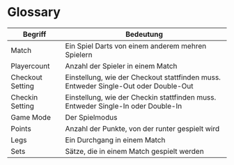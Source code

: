 # Glossary

| Begriff    | Bedeutung |
| -------- | ------- |
| Match  |  Ein Spiel Darts von einem anderem mehren Spielern |
| Playercount | Anzahl der Spieler in einem Match
| Checkout Setting | Einstellung, wie der Checkout stattfinden muss. Entweder Single-Out oder Double-Out 
| Checkin Setting | Einstellung, wie der Checkin stattfinden muss. Entweder Single-In oder Double-In
| Game Mode | Der Spielmodus
| Points | Anzahl der Punkte, von der runter gespielt wird|
| Legs    | Ein Durchgang in einem Match |
| Sets    | Sätze, die in einem Match gespielt werden|

